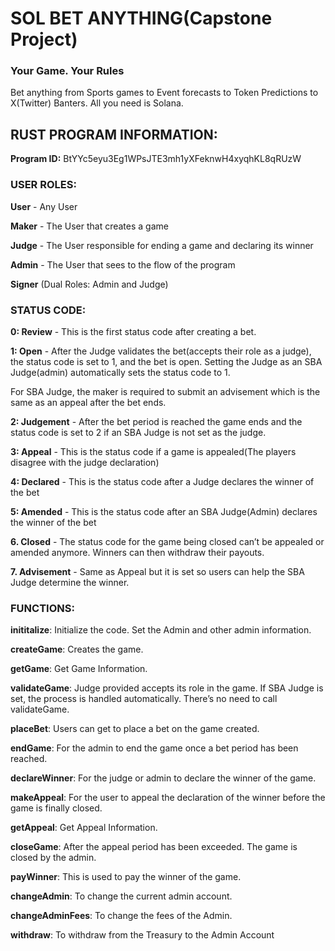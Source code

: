 ﻿# SOL BET ANYTHING(Capstone Project)

### Your Game. Your Rules

Bet anything from Sports games to Event forecasts to Token Predictions to X(Twitter) Banters. All you need is Solana.

## RUST PROGRAM INFORMATION:

**Program ID:** BtYYc5eyu3Eg1WPsJTE3mh1yXFeknwH4xyqhKL8qRUzW 

### USER ROLES:

**User** - Any User

**Maker** - The User that creates a game

**Judge** - The User responsible for ending a game and declaring its winner

**Admin** - The User that sees to the flow of the program

**Signer** (Dual Roles: Admin and Judge)


### STATUS CODE:

**0: Review** - This is the first status code after creating a bet.

**1: Open** - After the Judge validates the bet(accepts their role as a judge), the status code is set to 1, and the bet is open. Setting the Judge as an SBA Judge(admin) automatically sets the status code to 1.

For SBA Judge, the maker is required to submit an advisement which is the same as an appeal after the bet ends.

**2: Judgement** - After the bet period is reached the game ends and the status code is set to 2 if an SBA Judge is not set as the judge.

**3: Appeal** - This is the status code if a game is appealed(The players disagree with the judge declaration)

**4: Declared** - This is the status code after a Judge declares the winner of the bet

**5: Amended** - This is the status code after an SBA Judge(Admin) declares the winner of the bet

**6. Closed** - The status code for the game being closed can’t be appealed or amended anymore. Winners can then withdraw their payouts.

**7. Advisement** - Same as Appeal but it is set so users can help the SBA Judge determine the winner.


### FUNCTIONS:

**inititalize**: Initialize the code. Set the Admin and other admin information. 

**createGame**: Creates the game.

**getGame**: Get Game Information.

**validateGame**: Judge provided accepts its role in the game. If SBA Judge is set, the process is handled automatically. There’s no need to call validateGame.

**placeBet**: Users can get to place a bet on the game created.

**endGame**: For the admin to end the game once a bet period has been reached. 

**declareWinner**: For the judge or admin to declare the winner of the game.

**makeAppeal**: For the user to appeal the declaration of the winner before the game is finally closed.

**getAppeal**: Get Appeal Information.

**closeGame**: After the appeal period has been exceeded. The game is closed by the admin.

**payWinner**: This is used to pay the winner of the game. 

**changeAdmin**: To change the current admin account. 

**changeAdminFees**: To change the fees of the Admin.

**withdraw**: To withdraw from the Treasury to the Admin Account

  
